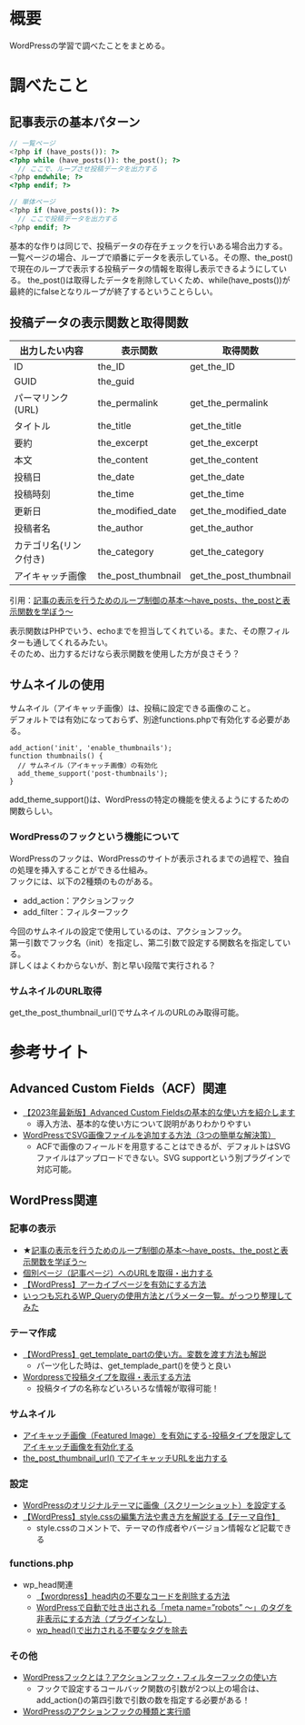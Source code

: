 # 概要
WordPressの学習で調べたことをまとめる。  

# 調べたこと
## 記事表示の基本パターン
```php
// 一覧ページ
<?php if (have_posts()): ?>
<?php while (have_posts()): the_post(); ?>
  // ここで、ループさせ投稿データを出力する
<?php endwhile; ?>
<?php endif; ?>
```

```php
// 単体ページ
<?php if (have_posts()): ?>
  // ここで投稿データを出力する
<?php endif; ?>
```
基本的な作りは同じで、投稿データの存在チェックを行いある場合出力する。  
一覧ページの場合、ループで順番にデータを表示している。その際、the_post()で現在のループで表示する投稿データの情報を取得し表示できるようにしている。 
the_post()は取得したデータを削除していくため、while(have_posts())が最終的にfalseとなりループが終了するということらしい。   

## 投稿データの表示関数と取得関数
| 出力したい内容 | 表示関数 | 取得関数 |
| ---- | ---- | ---- |
| ID | the_ID | get_the_ID |
| GUID | the_guid |
| パーマリンク(URL) |	the_permalink |	get_the_permalink |
| タイトル | the_title | get_the_title |
| 要約 | the_excerpt | get_the_excerpt |
| 本文 |	the_content | get_the_content |
| 投稿日 |	the_date | get_the_date |
| 投稿時刻 |	the_time | get_the_time |
| 更新日 |	the_modified_date | get_the_modified_date |
| 投稿者名 |	the_author | get_the_author |
| カテゴリ名(リンク付き) | the_category | get_the_category |
| アイキャッチ画像 |	the_post_thumbnail | get_the_post_thumbnail |

引用：[記事の表示を行うためのループ制御の基本～have_posts、the_postと表示関数を学ぼう～](https://plugmize.jp/archives/blog/20170411_haveposts_getpost.html)

表示関数はPHPでいう、echoまでを担当してくれている。また、その際フィルターも通してくれるみたい。  
そのため、出力するだけなら表示関数を使用した方が良さそう？


## サムネイルの使用
サムネイル（アイキャッチ画像）は、投稿に設定できる画像のこと。  
デフォルトでは有効になっておらず、別途functions.phpで有効化する必要がある。  

```php:functions.php
add_action('init', 'enable_thumbnails');
function thumbnails() {
  // サムネイル（アイキャッチ画像）の有効化
  add_theme_support('post-thumbnails');
}
```

add_theme_support()は、WordPressの特定の機能を使えるようにするための関数らしい。  

### WordPressのフックという機能について
WordPressのフックは、WordPressのサイトが表示されるまでの過程で、独自の処理を挿入することができる仕組み。  
フックには、以下の2種類のものがある。  
- add_action：アクションフック
- add_filter：フィルターフック

今回のサムネイルの設定で使用しているのは、アクションフック。  
第一引数でフック名（init）を指定し、第二引数で設定する関数名を指定している。  
詳しくはよくわからないが、割と早い段階で実行される？  

### サムネイルのURL取得
get_the_post_thumbnail_url()でサムネイルのURLのみ取得可能。  



# 参考サイト
## Advanced Custom Fields（ACF）関連
- [【2023年最新版】Advanced Custom Fieldsの基本的な使い方を紹介します](https://usagicode.com/wordpress/how-to-use-advanced-custom-fields/)
    - 導入方法、基本的な使い方について説明がありわかりやすい
- [WordPressでSVG画像ファイルを追加する方法（3つの簡単な解決策）](https://www.wpbeginner.com/ja/wp-tutorials/how-to-add-svg-in-wordpress/)
    - ACFで画像のフィールドを用意することはできるが、デフォルトはSVGファイルはアップロードできない。SVG supportという別プラグインで対応可能。

## WordPress関連
### 記事の表示
- ★[記事の表示を行うためのループ制御の基本～have_posts、the_postと表示関数を学ぼう～](https://plugmize.jp/archives/blog/20170411_haveposts_getpost.html)
- [個別ページ（記事ページ）へのURLを取得・出力する](https://thewppress.com/libraries/get-the-permalink/)
- [【WordPress】アーカイブページを有効にする方法](https://sossu-blog.com/archive/)
- [いっつも忘れるWP_Queryの使用方法とパラメータ一覧。がっつり整理してみた](https://wemo.tech/160)

### テーマ作成
- [【WordPress】get_template_partの使い方。変数を渡す方法も解説](https://retval.jp/blog/wordpress-get_template_part/)
  - パーツ化した時は、get_templade_part()を使うと良い
- [Wordpressで投稿タイプを取得・表示する方法](https://illbenet.jp/view/wordpress_get_post_type)
  - 投稿タイプの名称などいろいろな情報が取得可能！

### サムネイル
- [アイキャッチ画像（Featured Image）を有効にする-投稿タイプを限定してアイキャッチ画像を有効化する](https://thewppress.com/libraries/enable-featured-image/)
- [the_post_thumbnail_url() でアイキャッチURLを出力する](https://site-manage.net/archives/3406)

### 設定
- [WordPressのオリジナルテーマに画像（スクリーンショット）を設定する](https://wp-ch.jp/631)
- [【WordPress】style.cssの編集方法や書き方を解説する【テーマ自作】](https://miyashimo-studio.jp/blog/detail/152)
  - style.cssのコメントで、テーマの作成者やバージョン情報など記載できる

### functions.php
- wp_head関連
  - [【wordpress】head内の不要なコードを削除する方法](https://renkosaka.com/head-clean/)
  - [WordPressで自動で吐き出される「meta name=”robots” ～」のタグを非表示にする方法（プラグインなし）](https://wordpress-mag.com/wordpress-robots-remove/)
  - [wp_head()で出力される不要なタグを除去](https://labo.kon-ruri.co.jp/remove-tags-in-wp_head/)

### その他
- [WordPressフックとは？アクションフック・フィルターフックの使い方](https://webst8.com/blog/wordpress-action-filter-hook/)
  - フックで設定するコールバック関数の引数が2つ以上の場合は、add_action()の第四引数で引数の数を指定する必要がある！
- [WordPressのアクションフックの種類と実行順](https://qiita.com/kijtra/items/68a06083d25af8b5a119)
